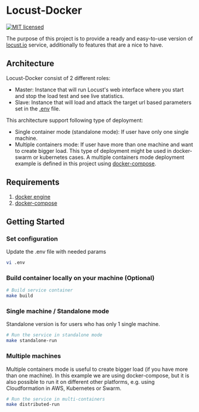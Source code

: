 # Locust-Docker
[![MIT licensed](https://img.shields.io/badge/license-MIT-blue.svg)](https://raw.githubusercontent.com/taherbs/Locust-Docker/master/LICENSE)

The purpose of this project is to provide a ready and easy-to-use version of [locust.io] service, additionally to features that are a nice to have.

## Architecture

Locust-Docker consist of 2 different roles:

- Master: Instance that will run Locust's web interface where you start and stop the load test and see live statistics.
- Slave: Instance that will load and attack the target url based parameters set in the [.env] file.

This architecture support following type of deployment:

- Single container mode (standalone mode): If user have only one single machine.
- Multiple containers mode: If user have more than one machine and want to create bigger load. This type of deployment might be used in docker-swarm or kubernetes cases. A multiple containers mode deployment example is defined in this project using [docker-compose].

## Requirements
1. [docker engine]
2. [docker-compose]

## Getting Started

### Set configuration

Update the .env file with needed params

```bash
vi .env
```

### Build container locally on your machine (Optional)

```bash
# Build service container
make build
```

### Single machine / Standalone mode

Standalone version is for users who has only 1 single machine.

```bash
# Run the service in standalone mode
make standalone-run
```

### Multiple machines

Multiple containers mode is useful to create bigger load (if you have more than one machine). In this example we are using docker-compose, but it is also possible to run it on different other platforms, e.g. using Cloudformation in AWS, Kubernetes or Swarm.

```bash
# Run the service in multi-containers
make distributed-run
```

[.env]: <.env>
[locust.io]: <http://locust.io>
[docker engine]: <https://docs.docker.com/engine/installation/>
[docker-compose]: <https://docs.docker.com/compose/install/>
[our example]: <https://raw.githubusercontent.com/taherbs/locust-docker/locust-tasks/basic-locustfile.py>
